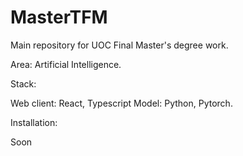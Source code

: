 # MasterTFM

Main repository for UOC Final Master's degree work. 

Area: Artificial Intelligence. 

Stack:

Web client: React, Typescript
Model: Python, Pytorch.

Installation: 

Soon
